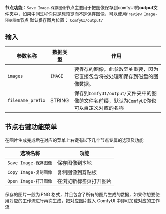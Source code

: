 
**节点功能：**`Save Image-保存图像`节点主要用于把图像保存到comfyUI的**output**文件夹中，如果中间过程你只是想预览而不是保存图像，可以使用`Preview Image-预览图像`节点
默认保存图片位置： `ComfyUI/output/`

## 输入

| 参数名称           | 数据类型 | 作用                                                         |
|------------------|----------|--------------------------------------------------------------|
| `images`         | `IMAGE`  | 要保存的图像。此参数至关重要，因为它直接包含将被处理和保存到磁盘的图像数据。 |
| `filename_prefix` | STRING   | 保存到`ComfyUI/output/`文件夹中的图像的文件名前缀，默认为`ComfyUI`你也可以自定义对应的名称 |

## 节点右键功能菜单

在图片生成完成后在对应的菜单上右键有以下几个节点专属的选项及功能

| 选项名称 | 功能 |
|----------|------|
| `Save Image-保存图像` | 保存图像到本地 |
| `Copy Image-复制图像` | 复制图像到剪贴板 |
| `Open Image-打开图像` | 在浏览新标签页打开图片 |
保存的图片一般为 PNG 格式，并且包含了所有的图片生成的数据，如果你想要使用对应的工作流进行再次生成，把对应图片载入 ComfyUI 中即可加载对应的工作流
